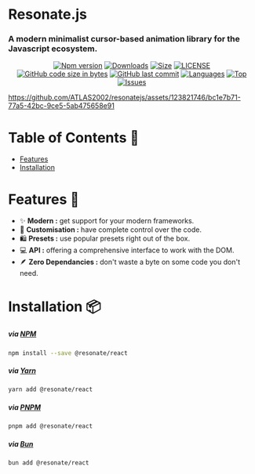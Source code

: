 # Resonate.js
### A modern minimalist cursor-based animation library for the Javascript ecosystem.
<div align="center">
  
[![Npm version](https://img.shields.io/npm/v/@resonatejs/react?style=for-the-badge&logo=npm)](www.npmjs.com/package/@resonatejs/react)
[![Downloads](https://img.shields.io/npm/dw/@resonatejs/react?style=for-the-badge)](www.npmjs.com/package/@resonatejs/react)
[![Size](https://img.shields.io/bundlephobia/min/@resonatejs/react?style=for-the-badge)](www.npmjs.com/package/@resonatejs/react)
[![LICENSE](https://img.shields.io/npm/l/@resonatejs/react?style=for-the-badge)](https://github.com/ATLAS2002/resonatejs)
<br/>
[![GitHub code size in bytes](https://img.shields.io/github/languages/code-size/ATLAS2002/resonatejs?logo=github&style=for-the-badge)](https://github.com/ATLAS2002/resonatejs) 
[![GitHub last commit](https://img.shields.io/github/last-commit/ATLAS2002/resonatejs?style=for-the-badge&logo=git)](https://github.com/ATLAS2002/resonatejs)
[![Languages](https://img.shields.io/github/languages/count/ATLAS2002/resonatejs?style=for-the-badge)](https://github.com/ATLAS2002/resonatejs)
[![Top](https://img.shields.io/github/languages/top/ATLAS2002/resonatejs?style=for-the-badge&label=Top%20Languages)](https://github.com/ATLAS2002/resonatejs)
[![Issues](https://img.shields.io/github/issues/ATLAS2002/resonatejs?style=for-the-badge&label=Issues)](https://github.com/ATLAS2002/resonatejs)
</div>

https://github.com/ATLAS2002/resonatejs/assets/123821746/bc1e7b71-77a5-42bc-9ce5-5ab475658e91

# Table of Contents 📖
- [Features](https://github.com/ATLAS2002/resonatejs/blob/main/README.md#features)
- [Installation](https://github.com/ATLAS2002/resonatejs/blob/main/README.md#installation)

# Features 🚀
- ✨ **Modern :** get support for your modern frameworks.
- 💼 **Customisation :** have complete control over the code.
- 🛍️ **Presets :** use popular presets right out of the box.
- 💻 **API :** offering a comprehensive interface to work with the DOM.
- 🪶 **Zero Dependancies :** don't waste a byte on some code you don't need.

# Installation 📦
##### via [NPM](https://docs.npmjs.com/cli/v10/commands/npm-install)
```sh
npm install --save @resonate/react
```
##### via [Yarn](https://classic.yarnpkg.com/lang/en/docs/cli/add)
```sh
yarn add @resonate/react
```
##### via [PNPM](https://pnpm.io/cli/add)
```sh
pnpm add @resonate/react
```
##### via [Bun](https://bun.sh/docs/cli/add)
```sh
bun add @resonate/react
```
